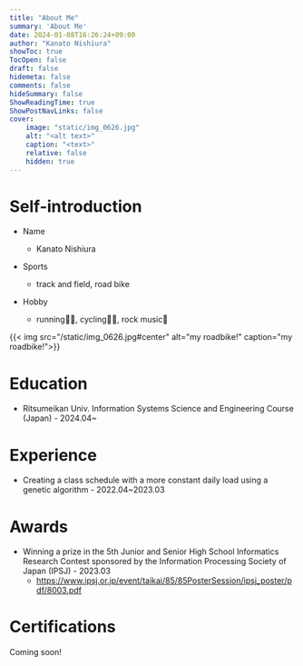 ```yaml
---
title: "About Me"
summary: 'About Me'
date: 2024-01-08T16:26:24+09:00
author: "Kanato Nishiura"
showToc: true
TocOpen: false
draft: false
hidemeta: false
comments: false
hideSummary: false
ShowReadingTime: true
ShowPostNavLinks: false
cover:
    image: "static/img_0626.jpg"
    alt: "<alt text>"
    caption: "<text>"
    relative: false
    hidden: true
---
```


# Self-introduction
* Name 
  * Kanato Nishiura

* Sports
  * track and field, road bike

* Hobby
  * running🏃🏻, cycling🚴🏻, rock music🥁

{{< img src="/static/img_0626.jpg#center" alt="my roadbike!" caption="my roadbike!">}}

# Education
* Ritsumeikan Univ. Information Systems Science and Engineering Course (Japan) - 2024.04~

# Experience
* Creating a class schedule with a more constant daily load using a genetic algorithm - 2022.04~2023.03
  
# Awards
* Winning a prize in the 5th Junior and Senior High School Informatics Research Contest 
  sponsored by the Information Processing Society of Japan (IPSJ) - 2023.03
  * https://www.ipsj.or.jp/event/taikai/85/85PosterSession/ipsj_poster/pdf/8003.pdf

# Certifications
Coming soon!